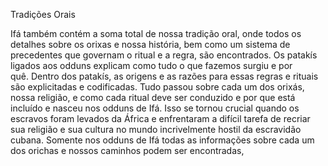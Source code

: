 
Tradições Orais

Ifá também contém a soma total de nossa tradição oral, onde todos os detalhes sobre os orixas e nossa história, bem como um sistema de precedentes que governam o ritual e a regra, são encontrados. Os patakís ligados aos odduns explicam como tudo o que fazemos surgiu e por quê. Dentro dos patakís, as origens e as razões para essas regras e rituais são explicitadas e codificadas. Tudo passou sobre cada um dos orixás, nossa religião, e como cada ritual deve ser conduzido e por que está incluído e nasceu nos odduns de Ifá. Isso se tornou crucial quando os escravos foram levados da África e enfrentaram a difícil tarefa de recriar sua religião e sua cultura no mundo incrivelmente hostil da escravidão cubana. Somente nos odduns de Ifá todas as informações sobre cada um dos orichas e nossos caminhos podem ser encontradas,